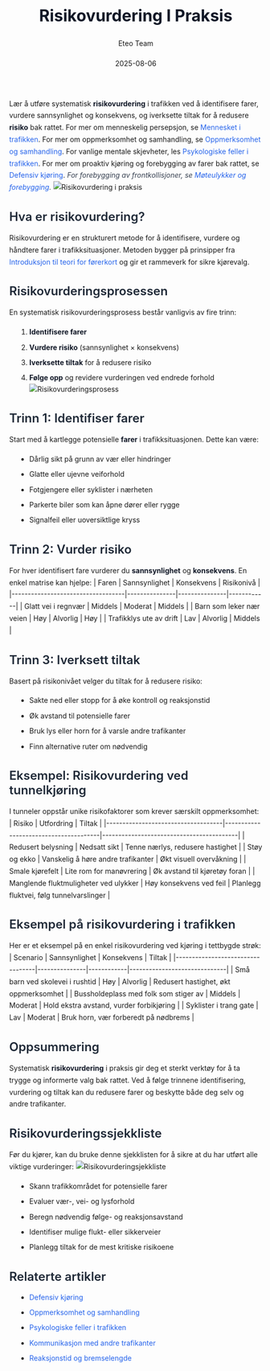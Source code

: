 ﻿---
title: "Risikovurdering I Praksis"
date: 2025-08-06
draft: false
author: "Eteo Team"
description: "Guide to Risikovurdering I Praksis for Norwegian driving theory exam."
categories: ["Driving Theory"]
tags: ["driving", "theory", "safety"]
featured_image: "/blogs/teori/risikovurdering-i-praksis/risikovurdering-i-praksis-image.svg"
---
<style>
/* Base text styling */
.article-content {
  font-family: 'Inter', -apple-system, BlinkMacSystemFont, 'Segoe UI', Roboto, Oxygen, Ubuntu, Cantarell, 'Open Sans', 'Helvetica Neue', sans-serif;
  line-height: 1.6;
  color: #1f2937;
  font-size: 16px;
}
/* Headers */
h1 {
  font-size: 2rem;
  font-weight: 700;
  margin: 2rem 0 1.5rem;
  color: #111827;
}
h2 {
  font-size: 1.5rem;
  font-weight: 600;
  margin: 2rem 0 1rem;
  color: #1f2937;
}
h3 {
  font-size: 1.25rem;
  font-weight: 600;
  margin: 1.5rem 0 0.75rem;
  color: #374151;
}
/* Paragraphs */
p {
  margin: 1rem 0;
  line-height: 1.7;
}
/* Lists */
ul, ol {
  margin: 1rem 0 1rem 1.5rem;
  padding-left: 1rem;
}
li {
  margin-bottom: 0.5rem;
  line-height: 1.6;
}
/* Bold and emphasis text */
strong, b {
  font-weight: 700 !important;
  color: #111827;
}
em, i {
  font-style: italic;
  color: #374151;
}
strong em, b i, em strong, i b {
  font-weight: 700 !important;
  font-style: italic;
  color: #111827;
}
/* Links */
a {
  color: #2563eb;
  text-decoration: none;
  transition: color 0.2s ease;
}
a:hover {
  color: #1d4ed8;
  text-decoration: underline;
}
/* Code blocks */
pre, code {
  font-family: 'SFMono-Regular', Consolas, 'Liberation Mono', Menlo, monospace;
  background-color: #f3f4f6;
  border-radius: 0.375rem;
  font-size: 0.875em;
}
pre {
  padding: 1rem;
  overflow-x: auto;
  margin: 1rem 0;
}
code {
  padding: 0.2em 0.4em;
}
/* Blockquotes */
blockquote {
  border-left: 4px solid #e5e7eb;
  margin: 1.5rem 0;
  padding: 0.75rem 1rem 0.75rem 1.5rem;
  background-color: #f9fafb;
  color: #4b5563;
  font-style: italic;
}
/* Tables */
table {
  margin: 1.5rem auto !important;
  border-collapse: collapse !important;
  width: 100% !important;
  max-width: 100%;
  box-shadow: 0 1px 3px rgba(0,0,0,0.1) !important;
  border-radius: 0.5rem !important;
  overflow: hidden !important;
  border: 1px solid #e5e7eb !important;
  display: table !important;
}
th, td {
  padding: 0.75rem 1.25rem !important;
  text-align: left !important;
  border: 1px solid #e5e7eb !important;
  vertical-align: top;
}
th {
  background-color: #f9fafb !important;
  font-weight: 600 !important;
  color: #111827 !important;
  text-transform: uppercase !important;
  font-size: 0.75rem !important;
  letter-spacing: 0.05em !important;
}
tr:nth-child(even) {
  background-color: #f9fafb !important;
}
tr:hover {
  background-color: #f3f4f6 !important;
}
/* Responsive adjustments */
@media (max-width: 768px) {
  .article-content {
    font-size: 15px;
  }
  h1 { font-size: 1.75rem; }
  h2 { font-size: 1.375rem; }
  h3 { font-size: 1.125rem; }
  table {
    display: block !important;
    overflow-x: auto !important;
    -webkit-overflow-scrolling: touch;
  }
}
</style>
Lær å utføre systematisk **risikovurdering** i trafikken ved å identifisere farer, vurdere sannsynlighet og konsekvens, og iverksette tiltak for å redusere **risiko** bak rattet.
For mer om menneskelig persepsjon, se [Mennesket i trafikken](/blogs/teori/mennesket-i-trafikken "Mennesket i trafikken - Faktorer som påvirker kjøring"). For mer om oppmerksomhet og samhandling, se [Oppmerksomhet og samhandling](/blogs/teori/oppmerksomhet-og-samhandling "Oppmerksomhet og samhandling - Fokus og samarbeid i trafikken"). For vanlige mentale skjevheter, les [Psykologiske feller i trafikken](/blogs/teori/psykologiske-feller-i-trafikken "Psykologiske feller i trafikken - Unngå mentale feller bak rattet").
For mer om proaktiv kjøring og forebygging av farer bak rattet, se [Defensiv kjøring](/blogs/teori/defensiv-kjoring "Defensiv kjøring - Prinsipper og teknikker for trygg kjøring").
*For forebygging av frontkollisjoner, se [Møteulykker og forebygging](/blogs/teori/moteulykker-og-forebygging "Møteulykker og forebygging - Forebygging av frontkollisjoner i trafikken").*
![Risikovurdering i praksis](/blogs/teori/risikovurdering-i-praksis/risikovurdering-i-praksis-image.svg)
## Hva er risikovurdering?
Risikovurdering er en strukturert metode for å identifisere, vurdere og håndtere farer i trafikksituasjoner. Metoden bygger på prinsipper fra [Introduksjon til teori for førerkort](/blogs/teori/introduksjon-til-teori-for-forerkort "Introduksjon til teori for førerkort - Grunnleggende konsepter") og gir et rammeverk for sikre kjørevalg.
## Risikovurderingsprosessen
En systematisk risikovurderingsprosess består vanligvis av fire trinn:
1. **Identifisere farer**
2. **Vurdere risiko** (sannsynlighet × konsekvens)
3. **Iverksette tiltak** for å redusere risiko
4. **Følge opp** og revidere vurderingen ved endrede forhold
![Risikovurderingsprosess](/blogs/teori/risikovurdering-i-praksis/risikovurdering-prosess.svg)
## Trinn 1: Identifiser farer
Start med å kartlegge potensielle **farer** i trafikksituasjonen. Dette kan være:
* Dårlig sikt på grunn av vær eller hindringer
* Glatte eller ujevne veiforhold
* Fotgjengere eller syklister i nærheten
* Parkerte biler som kan åpne dører eller rygge
* Signalfeil eller uoversiktlige kryss
## Trinn 2: Vurder risiko
For hver identifisert fare vurderer du **sannsynlighet** og **konsekvens**. En enkel matrise kan hjelpe:
| Faren                             | Sannsynlighet | Konsekvens    | Risikonivå |
|-----------------------------------|---------------|---------------|------------|
| Glatt vei i regnvær               | Middels       | Moderat       | Middels    |
| Barn som leker nær veien          | Høy           | Alvorlig      | Høy        |
| Trafikklys ute av drift           | Lav           | Alvorlig      | Middels    |
## Trinn 3: Iverksett tiltak
Basert på risikonivået velger du tiltak for å redusere risiko:
* Sakte ned eller stopp for å øke kontroll og reaksjonstid
* Øk avstand til potensielle farer
* Bruk lys eller horn for å varsle andre trafikanter
* Finn alternative ruter om nødvendig
## Eksempel: Risikovurdering ved tunnelkjøring
I tunneler oppstår unike risikofaktorer som krever særskilt oppmerksomhet:
| Risiko                             | Utfordring                            | Tiltak                                   |
|------------------------------------|---------------------------------------|------------------------------------------|
| Redusert belysning                 | Nedsatt sikt                          | Tenne nærlys, redusere hastighet         |
| Støy og ekko                       | Vanskelig å høre andre trafikanter    | Økt visuell overvåkning                  |
| Smale kjørefelt                    | Lite rom for manøvrering              | Øk avstand til kjøretøy foran            |
| Manglende fluktmuligheter ved ulykker | Høy konsekvens ved feil          | Planlegg fluktvei, følg tunnelvarslinger |
## Eksempel på risikovurdering i trafikken
Her er et eksempel på en enkel risikovurdering ved kjøring i tettbygde strøk:
| Scenario                         | Sannsynlighet | Konsekvens | Tiltak                       |
|----------------------------------|---------------|------------|------------------------------|
| Små barn ved skolevei i rushtid   | Høy           | Alvorlig   | Redusert hastighet, økt oppmerksomhet |
| Bussholdeplass med folk som stiger av | Middels    | Moderat    | Hold ekstra avstand, vurder forbikjøring  |
| Syklister i trang gate            | Lav           | Moderat    | Bruk horn, vær forberedt på nødbrems     |
## Oppsummering
Systematisk **risikovurdering** i praksis gir deg et sterkt verktøy for å ta trygge og informerte valg bak rattet. Ved å følge trinnene identifisering, vurdering og tiltak kan du redusere farer og beskytte både deg selv og andre trafikanter.
## Risikovurderingssjekkliste
Før du kjører, kan du bruke denne sjekklisten for å sikre at du har utført alle viktige vurderinger:
![Risikovurderingsjekkliste](/blogs/teori/risikovurdering-i-praksis/risikovurdering-checklist.svg)
* Skann trafikkområdet for potensielle farer  
* Evaluer vær-, vei- og lysforhold  
* Beregn nødvendig følge- og reaksjonsavstand  
* Identifiser mulige flukt- eller sikkerveier  
* Planlegg tiltak for de mest kritiske risikoene  
## Relaterte artikler
* [Defensiv kjøring](/blogs/teori/defensiv-kjoring "Defensiv kjøring - Prinsipper og teknikker for trygg kjøring")
* [Oppmerksomhet og samhandling](/blogs/teori/oppmerksomhet-og-samhandling "Oppmerksomhet og samhandling - Fokus og samarbeid i trafikken")
* [Psykologiske feller i trafikken](/blogs/teori/psykologiske-feller-i-trafikken "Psykologiske feller i trafikken - Unngå mentale feller bak rattet")
* [Kommunikasjon med andre trafikanter](/blogs/teori/kommunikasjon-med-andre-trafikanter "Kommunikasjon med andre trafikanter - Tydelige signaler og trygg trafikk")
* [Reaksjonstid og bremselengde](/blogs/teori/reaksjonstid-og-bremselengde "Reaksjonstid og bremselengde - Fundamentale konsepter for sikker kjøring")
